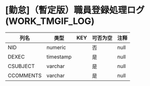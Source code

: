 # [勤怠]（暫定版）職員登録処理ログ(WORK_TMGIF_LOG)
| 列名   | 类型   | KEY  | 可否为空 | 注释   |
| ---- | ---- | ---- | ---- | ---- |
|NID|numeric||否|null|
|DEXEC|timestamp||是|null|
|CSUBJECT|varchar||是|null|
|CCOMMENTS|varchar||是|null|
